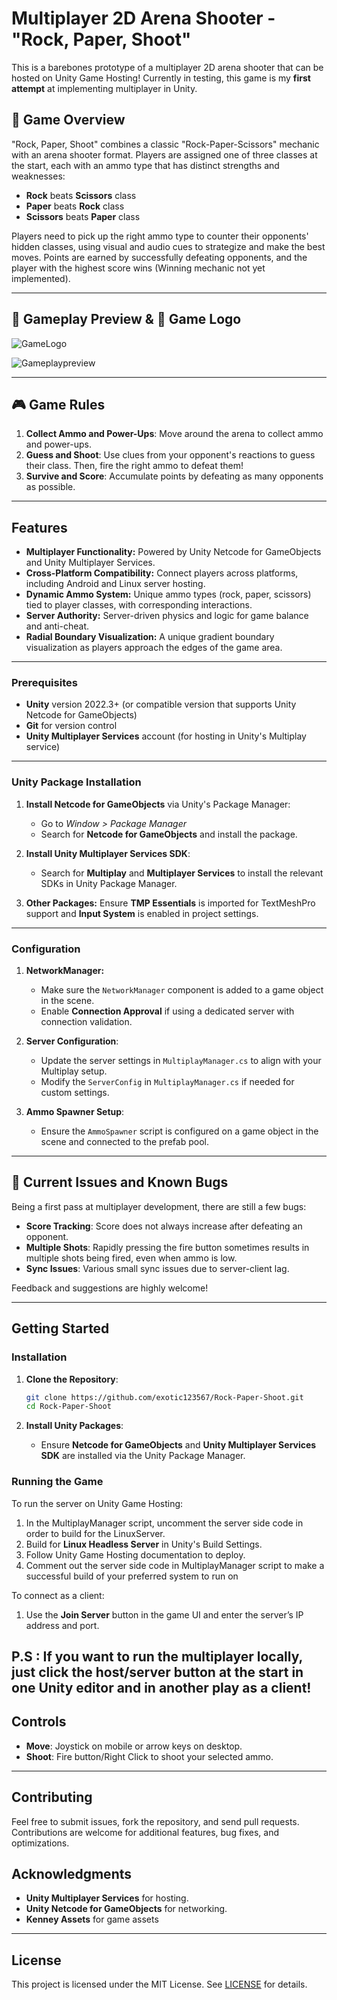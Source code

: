 # Multiplayer 2D Arena Shooter - "Rock, Paper, Shoot"

This is a barebones prototype of a multiplayer 2D arena shooter that can be hosted on Unity Game Hosting! Currently in testing, this game is my **first attempt** at implementing multiplayer in Unity.

## 📝 Game Overview

"Rock, Paper, Shoot" combines a classic "Rock-Paper-Scissors" mechanic with an arena shooter format. Players are assigned one of three classes at the start, each with an ammo type that has distinct strengths and weaknesses:

- **Rock** beats **Scissors** class
- **Paper** beats **Rock** class
- **Scissors** beats **Paper** class

Players need to pick up the right ammo type to counter their opponents' hidden classes, using visual and audio cues to strategize and make the best moves. Points are earned by successfully defeating opponents, and the player with the highest score wins (Winning mechanic not yet implemented).

---

## 🎥 Gameplay Preview & 🎨 Game Logo

![GameLogo](https://github.com/user-attachments/assets/704cee52-73f0-471d-8175-4e5a0fdc991e)

![Gameplaypreview](https://github.com/user-attachments/assets/68f6210f-2f71-434b-8bb7-32d9e0ce154c)

---

## 🎮 Game Rules

1. **Collect Ammo and Power-Ups**: Move around the arena to collect ammo and power-ups.
2. **Guess and Shoot**: Use clues from your opponent's reactions to guess their class. Then, fire the right ammo to defeat them!
3. **Survive and Score**: Accumulate points by defeating as many opponents as possible. 

---

## Features

- **Multiplayer Functionality:** Powered by Unity Netcode for GameObjects and Unity Multiplayer Services.
- **Cross-Platform Compatibility:** Connect players across platforms, including Android and Linux server hosting.
- **Dynamic Ammo System:** Unique ammo types (rock, paper, scissors) tied to player classes, with corresponding interactions.
- **Server Authority:** Server-driven physics and logic for game balance and anti-cheat.
- **Radial Boundary Visualization:** A unique gradient boundary visualization as players approach the edges of the game area.

---


### Prerequisites

- **Unity** version 2022.3+ (or compatible version that supports Unity Netcode for GameObjects)
- **Git** for version control
- **Unity Multiplayer Services** account (for hosting in Unity's Multiplay service)

---

### Unity Package Installation

1. **Install Netcode for GameObjects** via Unity's Package Manager:
   - Go to *Window > Package Manager*
   - Search for **Netcode for GameObjects** and install the package.

2. **Install Unity Multiplayer Services SDK**:
   - Search for **Multiplay** and **Multiplayer Services** to install the relevant SDKs in Unity Package Manager.

3. **Other Packages:** Ensure **TMP Essentials** is imported for TextMeshPro support and **Input System** is enabled in project settings.

---

### Configuration

1. **NetworkManager:** 
   - Make sure the `NetworkManager` component is added to a game object in the scene.
   - Enable **Connection Approval** if using a dedicated server with connection validation.

2. **Server Configuration**:
   - Update the server settings in `MultiplayManager.cs` to align with your Multiplay setup.
   - Modify the `ServerConfig` in `MultiplayManager.cs` if needed for custom settings.

3. **Ammo Spawner Setup**:
   - Ensure the `AmmoSpawner` script is configured on a game object in the scene and connected to the prefab pool.

---

## 🚧 Current Issues and Known Bugs

Being a first pass at multiplayer development, there are still a few bugs:

- **Score Tracking**: Score does not always increase after defeating an opponent.
- **Multiple Shots**: Rapidly pressing the fire button sometimes results in multiple shots being fired, even when ammo is low.
- **Sync Issues**: Various small sync issues due to server-client lag.

Feedback and suggestions are highly welcome!

---

## Getting Started

### Installation

1. **Clone the Repository**:
   ```bash
   git clone https://github.com/exotic123567/Rock-Paper-Shoot.git
   cd Rock-Paper-Shoot
   ```

2. **Install Unity Packages**:
   - Ensure **Netcode for GameObjects** and **Unity Multiplayer Services SDK** are installed via the Unity Package Manager.

### Running the Game

To run the server on Unity Game Hosting:
1. In the MultiplayManager script, uncomment the server side code in order to build for the LinuxServer.
2. Build for **Linux Headless Server** in Unity's Build Settings.
3. Follow Unity Game Hosting documentation to deploy.
4. Comment out the server side code in MultiplayManager script to make a successful build of your preferred system to run on

To connect as a client:
1. Use the **Join Server** button in the game UI and enter the server’s IP address and port.

P.S : If you want to run the multiplayer locally, just click the host/server button at the start in one Unity editor and in another play as a client!
---

## Controls

- **Move**: Joystick on mobile or arrow keys on desktop.
- **Shoot**: Fire button/Right Click to shoot your selected ammo.

---

## Contributing

Feel free to submit issues, fork the repository, and send pull requests. Contributions are welcome for additional features, bug fixes, and optimizations.

## Acknowledgments

- **Unity Multiplayer Services** for hosting.
- **Unity Netcode for GameObjects** for networking.
- **Kenney Assets** for game assets

---

## License

This project is licensed under the MIT License. See [LICENSE](LICENSE) for details.
